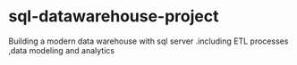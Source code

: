 # sql-datawarehouse-project
Building a modern data warehouse with sql server .including ETL processes ,data modeling and analytics
 
 
    
      


